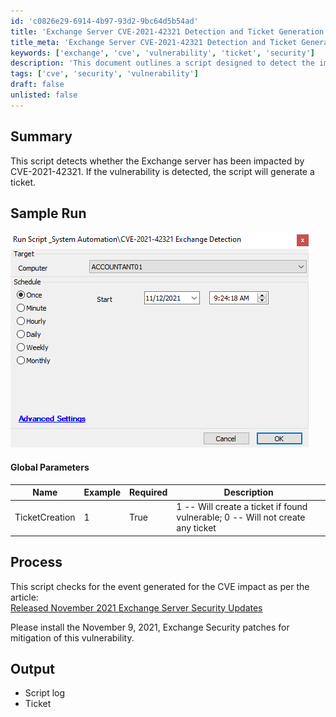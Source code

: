 ```yaml
---
id: 'c0826e29-6914-4b97-93d2-9bc64d5b54ad'
title: 'Exchange Server CVE-2021-42321 Detection and Ticket Generation'
title_meta: 'Exchange Server CVE-2021-42321 Detection and Ticket Generation'
keywords: ['exchange', 'cve', 'vulnerability', 'ticket', 'security']
description: 'This document outlines a script designed to detect the impact of CVE-2021-42321 on Exchange servers. Upon detection of the vulnerability, the script generates a ticket for further action. It includes global parameters, sample runs, and guidelines for mitigating the vulnerability through security patches.'
tags: ['cve', 'security', 'vulnerability']
draft: false
unlisted: false
---
```


## Summary

This script detects whether the Exchange server has been impacted by CVE-2021-42321. If the vulnerability is detected, the script will generate a ticket.

## Sample Run

![Sample Run](../../../static/img/CVE-2021-42321-Exchange-Detection/image_1.png)

#### Global Parameters

| Name            | Example | Required | Description                                                                                      |
|-----------------|---------|----------|--------------------------------------------------------------------------------------------------|
| TicketCreation   | 1       | True     | 1 -- Will create a ticket if found vulnerable; 0 -- Will not create any ticket                 |

## Process

This script checks for the event generated for the CVE impact as per the article:  
[Released November 2021 Exchange Server Security Updates](https://techcommunity.microsoft.com/t5/exchange-team-blog/released-november-2021-exchange-server-security-updates/ba-p/2933169)

Please install the November 9, 2021, Exchange Security patches for mitigation of this vulnerability.

## Output

- Script log
- Ticket
